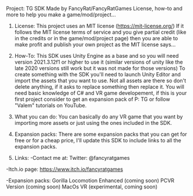 Project: TG SDK Made by FancyRat/FancyRatGames
License, how-to and more to help you make a game/mod/project...

1. License:
This project uses an MIT license (https://mit-license.org/)
If it follows the MIT license terms of service and you give partial credit (like in the credits or in the game/mod/project page) then you are able to make profit and publish your own project as the MIT license says...

2. How-To:
This SDK uses Unity Engine as a base and so you will need version 2021.3.12f1 or higher to use it (similar versions of unity like the late 2020 versions still work but it was not made for those versions)
To create something with the SDK you'll need to launch Unity Editor and import the assets that you want to use.
Not all assets are there so don't delete anything, if it asks to replace something then replace it.
You will need basic knowledge of C# and VR game developement, if this is your first project consider to get an expansion pack of P: TG or follow "Valem" tutorials on YouTube.

3. What you can do:
You can basically do any VR game that you want by importing more assets or just using the ones included in the SDK.

4. Expansion packs:
There are some expansion packs that you can get for free or for a cheap price, I'll update this SDK to include links to all the expansion packs.

5. Links:
-Contact me at:
Twitter: @fancyratgames

-Itch.io page:
https://www.itch.io/fancyratgames

-Expansion packs:
Gorilla Locomotion Enhanced (coming soon)
PCVR Version (coming soon)
MacOs VR (experimental, coming soon)
